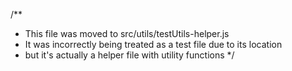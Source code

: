 /**
 * This file was moved to src/utils/testUtils-helper.js
 * It was incorrectly being treated as a test file due to its location
 * but it's actually a helper file with utility functions
 */
